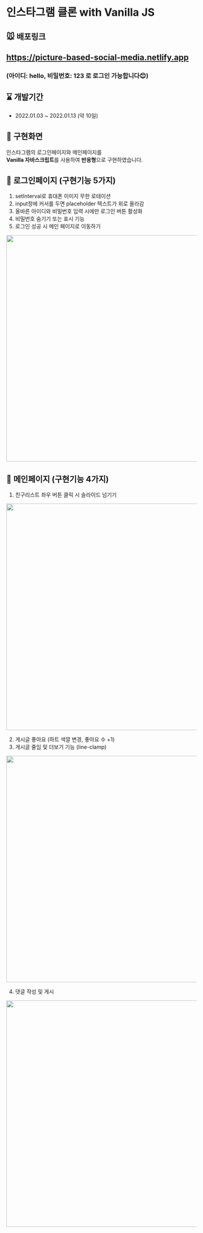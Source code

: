 # 인스타그램 클론 with Vanilla JS

## 🐭 배포링크
<h2><a href="https://picture-based-social-media.netlify.app">https://picture-based-social-media.netlify.app</a></h2>
<h3>(아이디: hello, 비밀번호: 123 로 로그인 가능합니다😊)</h3>

## ⌛ 개발기간
- 2022.01.03 ~ 2022.01.13 (약 10일)

## 🎀 구현화면
인스타그램의 로그인페이지와 메인페이지를 <br/>
**Vanilla 자바스크립트**를 사용하여 <b>반응형</b>으로 구현하였습니다.

## 🌊 로그인페이지 (구현기능 5가지)
1. setInterval로 휴대폰 이미지 무한 로테이션
2. input창에 커서를 두면 placeholder 텍스트가 위로 올라감
3. 올바른 아이디와 비밀번호 입력 시에만 로그인 버튼 활성화
4. 비밀번호 숨기기 또는 표시 기능
5. 로그인 성공 시 메인 페이지로 이동하기

 <img width="600" src="https://user-images.githubusercontent.com/68722179/149500395-cd598b18-80f8-4a67-933d-d9f6808c65e0.gif" />

## 🧨 메인페이지 (구현기능 4가지)
1. 친구리스트 좌우 버튼 클릭 시 슬라이드 넘기기

 <img width="600" src="https://user-images.githubusercontent.com/68722179/149501601-5e1b7456-84f0-4124-b5c8-7bc0539ac963.gif" />

2. 게시글 좋아요 (하트 색깔 변경, 좋아요 수 +1)
3. 게시글 줄임 및 더보기 기능 (line-clamp)

 <img width="600" src="https://user-images.githubusercontent.com/68722179/149500379-0315204c-3cc4-4bc5-8636-c0c3b15f1fc7.gif" />

4. 댓글 작성 및 게시

 <img width="600" src="https://user-images.githubusercontent.com/68722179/149500680-00c55fb8-fb87-406a-8b12-ceba8d68ecde.gif" />
